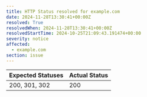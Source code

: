 ```yaml
---
title: HTTP Status resolved for example.com
date: 2024-11-28T13:30:41+00:00Z
resolved: True
resolvedWhen: 2024-11-28T13:30:41+00:00Z
resolvedStartTime: 2024-10-25T21:09:43.191474+00:00
severity: notice
affected:
  - example.com
section: issue
---
```


| Expected Statuses | Actual Status  |
|-------------------|----------------|
| 200, 301, 302 | 200 |
